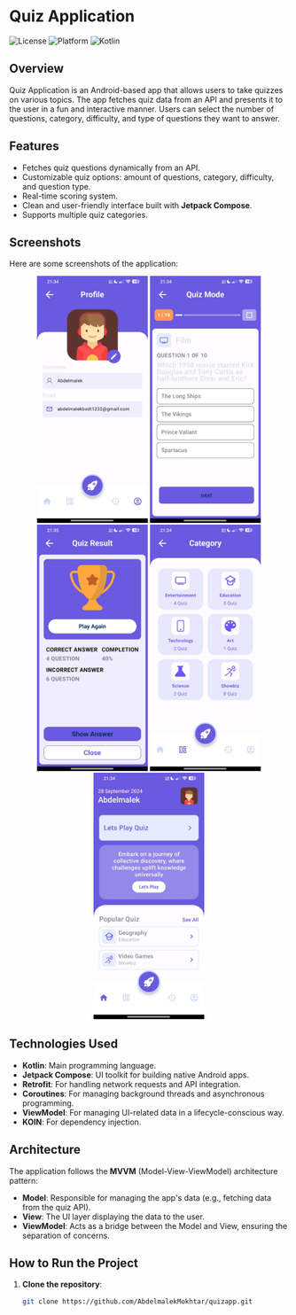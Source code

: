 # Quiz Application

![License](https://img.shields.io/github/license/AbdelmalekMokhtar/quizapp)
![Platform](https://img.shields.io/badge/platform-Android-blue)
![Kotlin](https://img.shields.io/badge/kotlin-%230095D5.svg?style=for-the-badge&logo=kotlin&logoColor=white)

## Overview

Quiz Application is an Android-based app that allows users to take quizzes on various topics. The app fetches quiz data from an API and presents it to the user in a fun and interactive manner. Users can select the number of questions, category, difficulty, and type of questions they want to answer.

## Features

- Fetches quiz questions dynamically from an API.
- Customizable quiz options: amount of questions, category, difficulty, and question type.
- Real-time scoring system.
- Clean and user-friendly interface built with **Jetpack Compose**.
- Supports multiple quiz categories.

## Screenshots

Here are some screenshots of the application:

<p align="center">
    <img src="profile.jpeg" alt="Profile Screen" width="200"/>
    <img src="quiz_mode.jpeg" alt="Quiz Mode" width="200"/>
    <img src="quiz_result.jpeg" alt="Quiz Result" width="200"/>
    <img src="category.jpeg" alt="Category Screen" width="200"/>
    <img src="main.jpeg" alt="Main Screen" width="200"/>
</p>


## Technologies Used

- **Kotlin**: Main programming language.
- **Jetpack Compose**: UI toolkit for building native Android apps.
- **Retrofit**: For handling network requests and API integration.
- **Coroutines**: For managing background threads and asynchronous programming.
- **ViewModel**: For managing UI-related data in a lifecycle-conscious way.
- **KOIN**: For dependency injection.

## Architecture

The application follows the **MVVM** (Model-View-ViewModel) architecture pattern:

- **Model**: Responsible for managing the app's data (e.g., fetching data from the quiz API).
- **View**: The UI layer displaying the data to the user.
- **ViewModel**: Acts as a bridge between the Model and View, ensuring the separation of concerns.

## How to Run the Project

1. **Clone the repository**:
   ```bash
   git clone https://github.com/AbdelmalekMokhtar/quizapp.git
